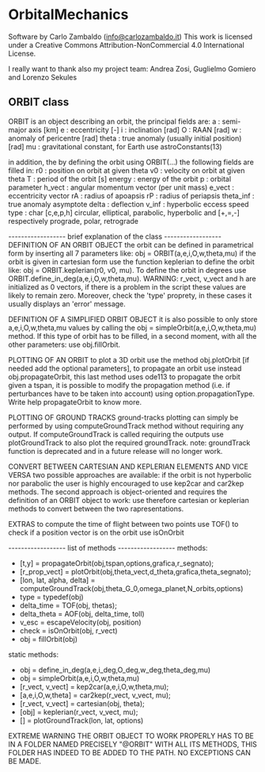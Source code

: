 # OrbitalMechanics

Software by Carlo Zambaldo (info@carlozambaldo.it) This work is licensed under a Creative Commons Attribution-NonCommercial 4.0 International License.

I really want to thank also my project team: Andrea Zosi, Guglielmo Gomiero and Lorenzo Sekules

## ORBIT class
ORBIT is an object describing an orbit, the principal fields are:
    a        : semi-major axis [km]
    e        : eccentricity [-]
    i        : inclination [rad]
    O        : RAAN [rad]
    w        : anomaly of pericentre [rad]
    theta    : true anomaly (usually initial position) [rad]
    mu       : gravitational constant, for Earth use astroConstants(13)
 
 in addition, the by defining the orbit using ORBIT(...) the following
 fields are filled in:
    r0        : position on orbit at given theta
    v0        : velocity on orbit at given theta
    T         : period of the orbit [s]
    energy    : energy of the orbit
    p         : orbital parameter
    h_vect    : angular momentum vector (per unit mass)
    e_vect    : eccentricity vector
    rA        : radius of apoapsis
    rP        : radius of periapsis
    theta_inf : true anomaly asymptote
    delta     : deflection
    v_inf     : hyperbolic eccess speed
    type      : char [c,e,p,h] circular, elliptical, parabolic, hyperbolic
                 and [+,=,-] respectively prograde, polar, retrograde


 ------------------ brief explanation of the class ------------------
  DEFINITION OF AN ORBIT OBJECT
    the orbit can be defined in parametrical form by inserting all 7
    parameters like: obj = ORBIT(a,e,i,O,w,theta,mu)
    if the orbit is given in cartesian form use the function keplerian to
    define the orbit like: obj = ORBIT.keplerian(r0, v0, mu).
    To define the orbit in degrees use ORBIT.define_in_deg(a,e,i,O,w,theta,mu).
    WARNING: r_vect, v_vect and h are initialized as 0 vectors, if
    there is a problem in the script these values are likely to remain
    zero. Moreover, check the 'type' proprety, in these cases it usually
    displays an 'error' message.

  DEFINITION OF A SIMPLIFIED ORBIT OBJECT
    it is also possible to only store a,e,i,O,w,theta,mu values by
    calling the obj = simpleOrbit(a,e,i,O,w,theta,mu) method. If this type
    of orbit has to be filled, in a second moment, with all the other
    parameters: use obj.fillOrbit.
    
  PLOTTING OF AN ORBIT
    to plot a 3D orbit use the method obj.plotOrbit [if needed add the
    optional parameters], to propagate an orbit use instead
    obj.propagateOrbit, this last method uses ode113 to propagate the
    orbit given a tspan, it is possible to modify the propagation
    method (i.e. if perturbances have to be taken into account) using 
    option.propagationType. Write help propagateOrbit to know more.

  PLOTTING OF GROUND TRACKS
    ground-tracks plotting can simply be performed by using
    computeGroundTrack method without requiring any output. If
    computeGroundTrack is called requiring the outputs use
    plotGroundTrack to also plot the required groundTrack.
     note: groundTrack function is deprecated and in a future release
     will no longer work.

   CONVERT BETWEEN CARTESIAN AND KEPLERIAN ELEMENTS AND VICE VERSA
    two possible approaches are available: if the orbit is not
    hyperbolic nor parabolic the user is highly encouraged to use
    kep2car and car2kep methods. The second approach is
    object-oriented and requires the definition of an ORBIT object to
    work: use therefore cartesian or keplerian methods to convert
    between the two rapresentations.

   EXTRAS
     to compute the time of flight between two points use TOF()
     to check if a position vector is on the orbit use isOnOrbit
 

 ------------------ list of methods ------------------
 methods:
  - [t,y] = propagateOrbit(obj,tspan,options,grafica,r_segnato);
  - [r_prop_vect] = plotOrbit(obj,theta_vect,d_theta,grafica,theta_segnato);
  - [lon, lat, alpha, delta] = computeGroundTrack(obj,theta_G_0,omega_planet,N_orbits,options)
  - type = typedef(obj)
  - delta_time = TOF(obj, thetas);
  - delta_theta = AOF(obj, delta_time, toll)
  - v_esc = escapeVelocity(obj, position)
  - check = isOnOrbit(obj, r_vect)
  - obj = fillOrbit(obj)

 static methods:
  - obj = define_in_deg(a,e,i_deg,O_deg,w_deg,theta_deg,mu)
  - obj = simpleOrbit(a,e,i,O,w,theta,mu)
  - [r_vect, v_vect]  = kep2car(a,e,i,O,w,theta,mu);
  - [a,e,i,O,w,theta] = car2kep(r_vect, v_vect, mu);
  - [r_vect, v_vect] = cartesian(obj, theta);
  - [obj] = keplerian(r_vect, v_vect, mu);
  - [] = plotGroundTrack(lon, lat, options)



 EXTREME WARNING
   THE ORBIT OBJECT TO WORK PROPERLY HAS TO BE IN A FOLDER NAMED
   PRECISELY "@ORBIT" WITH ALL ITS METHODS, THIS FOLDER HAS INDEED 
   TO BE ADDED TO THE PATH. NO EXCEPTIONS CAN BE MADE.
